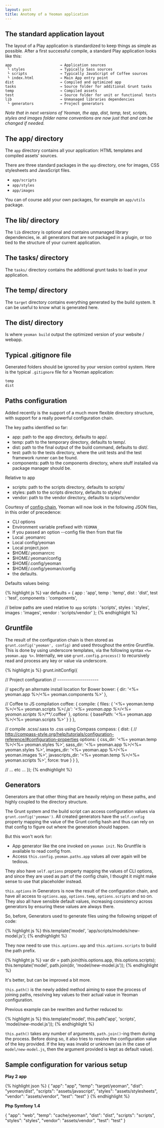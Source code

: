 ```yaml
---
layout: post
title: Anotomy of a Yeoman application
---
```


## The standard application layout

The layout of a Play application is standardized to keep things as simple as
possible. After a first successful compile, a standard Play application looks
like this:


    app                      → Application sources
     └ styles                → Typically Sass sources
     └ scripts               → Typically JavaScript of Coffee sources
     └ index.html            → Main App entry point
    dist                     → Compiled and optimized app
    tasks                    → Source folder for additional Grunt tasks
    temp                     → Compiled assets
    test                     → Source folder for unit or functional tests
    lib                      → Unmanaged libraries dependencies
     └ generators            → Project generators

*Note that in next versions of Yeoman, the app, dist, temp, test, scripts,
styles and images folder name conventions are now just that and can be
changed if needed.*

## The app/ directory

The `app` directory contains all your application: HTML templates and compiled
assets’ sources.

There are three standard packages in the `app` directory, one for images, CSS stylesheets and JavaScript files.

- `app/scripts`
- `app/styles`
- `app/images`

You can of course add your own packages, for example an `app/utils` package.

## The lib/ directory

The `lib` directory is optional and contains unmanaged library dependencies,
ie. all generators that are not packaged in a plugin, or too tied to the
structure of your current application.

## The tasks/ directory

The `tasks/` directory contains the additional grunt tasks to load in your
application.

## The temp/ directory

The `target` directory contains everything generated by the build system. It
can be useful to know what is generated here.

## The dist/ directory

Is where `yeoman build` output the optimized version of your website / webapp.


## Typical .gitignore file

Generated folders should be ignored by your version control system. Here is the
typical `.gitignore` file for a Yeoman application:

```txt
temp
dist
```

## Paths configuration

Added recently is the support of a much more flexible directory structure, with
support for a really powerful configuration chain.

The key paths identified so far:

- app: path to the app directory, defaults to app/.
- temp: path to the temporary directory, defaults to temp/.
- dist: path to the final output of the build command, defaults to dist/.
- test: path to the tests directory, where the unit tests and the test
  framework runner can be found.
- components: path to the components directory, where stuff installed via
  package manager should be.

Relative to app

- scripts: path to the scripts directory, defaults to scripts/
- styles: path to the scripts directory, defaults to styles/
- vendor: path to the vendor directory, defaults to sciprts/vendor

Courtesy of [config-chain](github.com/dominictarr/config-chain), Yeoman
will now look in the following JSON files, in this order of precedence:

- CLI options
- Environment variable prefixed with `YEOMAN_`
- If you passed an option --config file then from that file
- Local .yeomanrc
- Local config/yeoman
- Local project.json
- $HOME/.yeomanrcrc
- $HOME/.yeoman/config
- $HOME/.config/yeoman
- $HOME/.config/yeoman/config
- the defaults.

Defaults values being:

{% highlight js %}
var defaults = {
  app        : 'app',
  temp       : 'temp',
  dist       : 'dist',
  test       : 'test',
  components : 'components',

  // below paths are used relative to `app`
  scripts    : 'scripts',
  styles     : 'styles',
  images     : 'images',
  vendor     : 'scripts/vendor'
};
{% endhighlight %}

Gruntfile
---------

The result of the configuration chain is then stored as `grunt.config('yeoman',
config)` and used throughout the entire Gruntfile. This is done by using
underscore templates, via the following syntax `<%= yeoman.app %>`. Internally,
we use `grunt.config.process()` to recursively read and process any key or
value via underscore.

{% highlight js %}
grunt.initConfig({

  // Project configuration
  // ---------------------

  // specify an alternate install location for Bower
  bower: {
    dir: '<%= yeoman.app %>/<%= yeoman.components %>'
  },

  // Coffee to JS compilation
  coffee: {
    compile: {
      files: {
        '<%= yeoman.temp %>/<%= yeoman.scripts %>/*.js': '<%= yeoman.app %>/<%= yeoman.scripts %>/**/*.coffee'
      },
      options: {
        basePath: '<%= yeoman.app %>/<%= yeoman.scripts %>'
      }
    }
  },

  // compile .scss/.sass to .css using Compass
  compass: {
    dist: {
      // http://compass-style.org/help/tutorials/configuration-reference/#configuration-properties
      options: {
        css_dir: '<%= yeoman.temp %>/<%= yeoman.styles %>',
        sass_dir: '<%= yeoman.app %>/<%= yeoman.styles %>',
        images_dir: '<%= yeoman.app %>/<%= yeoman.images %>',
        javascripts_dir: '<%= yeoman.temp %>/<%= yeoman.scripts %>',
        force: true
      }
    }
  },

  // ... etc ...
});
{% endhighlight %}


## Generators

Generators are that other thing that are heavily relying on these paths, and
highly coupled to the directory structure.

The Grunt system and the build script can access configuration values via
`grunt.config('yeoman')`. All created generators have the `self.config`
property mapping the value of the Grunt config hash and thus can rely on that
config to figure out where the generation should happen.

But this won't work for:

- App generator like the one invoked on `yeoman init`. No Gruntfile is
  available to read config from.
- Access `this.config.yeoman.paths.app` values all over again will be tedious.

They also have `self.options` property mapping the values of CLI options, and
since they are used as part of the config chain, I thought it might make sense
to use that placeholder instead.

`this.options` in Generators is now the result of the configuration chain, and
have all access to `options.app`, `options.temp`, `options.scripts` and so on.
They also all have sensible default values, increasing consistency across
generators by ensuring these values are always there.

So, before, Generators used to generate files using the following snippet of
code:

{% highlight js %}
this.template('model', 'app/scripts/models/new-model.js');
{% endhighlight %}

They now need to use `this.options.app` and `this.options.scripts` to build the
path prefix.

{% highlight js %}
var dir = path.join(this.options.app, this.options.scripts);
this.template('model', path.join(dir, 'model/new-model.js'));
{% endhighlight %}

It's better, but can be improved a bit more.

`this.path()` is the newly added method aiming to ease the process of joining
paths, resolving key values to their actual value in Yeoman configuration.

Previous example can be rewritten and further reduced to:

{% highlight js %}
this.template('model', this.path('app', 'scripts', 'model/new-model.js'));
{% endhighlight %}

`this.path()` takes any number of arguments, `path.join()`-ing them during the
process. Before doing so, it also tries to resolve the configuration value of
the key provided. If the key was invalid or unknown (as in the case of
`model/new-model.js`, then the argument provided is kept as default value).

## Sample configuration for various setup

**Play 2 app**


{% highlight json %}
{
  "app": "app",
  "temp": "target/yeoman",
  "dist": "yeoman/dist",
  "scripts": "assets/javascript",
  "styles": "assets/stylesheets",
  "vendor": "assets/vendor",
  "test": "test"
}
{% endhighlight %}

**Php Symfony 1.4**

{
  "app": "web",
  "temp": "cache/yeoman",
  "dist": "dist",
  "scripts": "scripts",
  "styles": "styles",
  "vendor": "assets/vendor",
  "test": "test"
}

